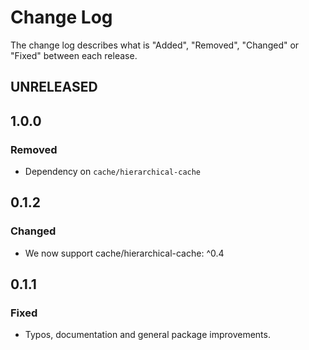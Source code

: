 # Change Log

The change log describes what is "Added", "Removed", "Changed" or "Fixed" between each release. 

## UNRELEASED

## 1.0.0

### Removed 

- Dependency on `cache/hierarchical-cache`

## 0.1.2

### Changed

- We now support cache/hierarchical-cache: ^0.4

## 0.1.1

### Fixed

- Typos, documentation and general package improvements.


